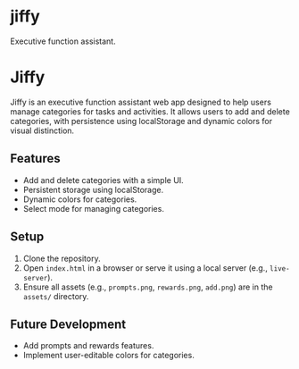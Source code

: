 # jiffy
Executive function assistant.

# Jiffy

Jiffy is an executive function assistant web app designed to help users manage categories for tasks and activities. It allows users to add and delete categories, with persistence using localStorage and dynamic colors for visual distinction.

## Features
- Add and delete categories with a simple UI.
- Persistent storage using localStorage.
- Dynamic colors for categories.
- Select mode for managing categories.

## Setup
1. Clone the repository.
2. Open `index.html` in a browser or serve it using a local server (e.g., `live-server`).
3. Ensure all assets (e.g., `prompts.png`, `rewards.png`, `add.png`) are in the `assets/` directory.

## Future Development
- Add prompts and rewards features.
- Implement user-editable colors for categories.